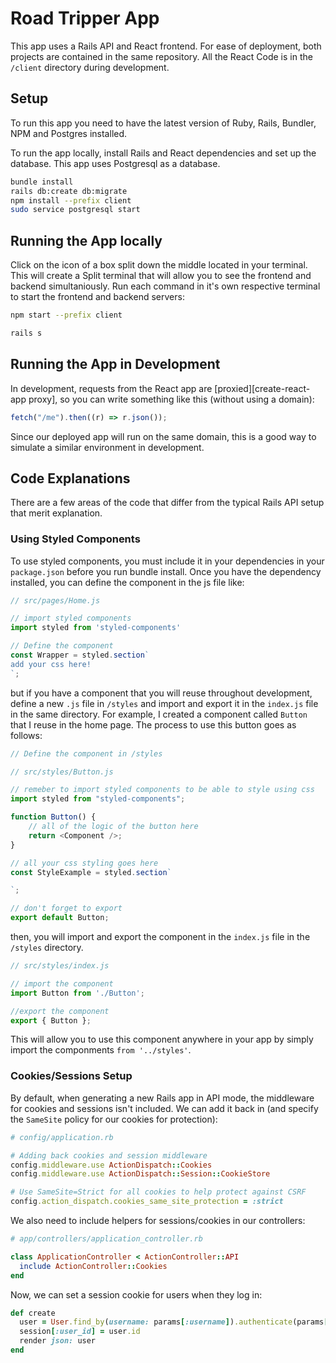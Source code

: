 # Road Tripper App

This app uses a Rails API and React frontend. For ease of deployment, both projects are contained in the same repository. All the React Code is in the `/client` directory during development.

## Setup

To run this app you need to have the latest version of Ruby, Rails, Bundler, NPM and Postgres installed.

To run the app locally, install Rails and React dependencies and set up the database. This app uses Postgresql as a database.

```sh
bundle install
rails db:create db:migrate
npm install --prefix client
sudo service postgresql start
```
## Running the App locally

Click on the icon of a box split down the middle located in your terminal. This will create a Split terminal that will allow you to see the frontend and backend simultaniously. Run each command in it's own respective terminal to start the frontend and backend servers:

```sh
npm start --prefix client
```

```sh
rails s
```

## Running the App in Development

In development, requests from the React app are
[proxied][create-react-app proxy], so you can write something like this (without
using a domain):

```js
fetch("/me").then((r) => r.json());
```

Since our deployed app will run on the same domain, this is a good way to
simulate a similar environment in development.

## Code Explanations

There are a few areas of the code that differ from the typical Rails API
setup that merit explanation.

### Using Styled Components

To use styled components, you must include it in your dependencies in your `package.json` before you run bundle install. Once you have the dependency installed, you can define the component in the js file like:

```js
// src/pages/Home.js

// import styled components
import styled from 'styled-components'

// Define the component
const Wrapper = styled.section`
add your css here!
`;
```

but if you have a component that you will reuse throughout development, define a new `.js` file in `/styles` and import and export it in the `index.js` file in the same directory. For example, I created a component called `Button` that I reuse in the home page. The process to use this button goes as follows:

```js
// Define the component in /styles

// src/styles/Button.js

// remeber to import styled components to be able to style using css
import styled from "styled-components";

function Button() {
    // all of the logic of the button here
    return <Component />;
}

// all your css styling goes here
const StyleExample = styled.section`

`;

// don't forget to export
export default Button;
```

then, you will import and export the component in the `index.js` file in the `/styles` directory.

```js
// src/styles/index.js

// import the component
import Button from './Button';

//export the component
export { Button };
```

This will allow you to use this component anywhere in your app by simply import the componments `from '../styles'`.

### Cookies/Sessions Setup

By default, when generating a new Rails app in API mode, the middleware for
cookies and sessions isn't included. We can add it back in (and specify the
`SameSite` policy for our cookies for protection):

```rb
# config/application.rb

# Adding back cookies and session middleware
config.middleware.use ActionDispatch::Cookies
config.middleware.use ActionDispatch::Session::CookieStore

# Use SameSite=Strict for all cookies to help protect against CSRF
config.action_dispatch.cookies_same_site_protection = :strict
```

We also need to include helpers for sessions/cookies in our controllers:

```rb
# app/controllers/application_controller.rb

class ApplicationController < ActionController::API
  include ActionController::Cookies
end
```

Now, we can set a session cookie for users when they log in:

```rb
def create
  user = User.find_by(username: params[:username]).authenticate(params[:password])
  session[:user_id] = user.id
  render json: user
end
```
